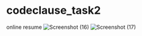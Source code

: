 # codeclause_task2
online resume
![Screenshot (16)](https://github.com/Aksingh25/codeclause_task2/assets/102855178/1f62a3e3-caf1-4f4f-8b63-dd95036ae304)
![Screenshot (17)](https://github.com/Aksingh25/codeclause_task2/assets/102855178/34c40183-b930-4ff9-9875-52bbf1867604)
